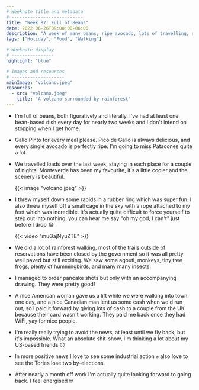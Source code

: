 ```yaml
---
# Weeknote title and metadata
# ---------------------------
title: "Week 87: Full of Beans"
date: 2022-06-26T09:00:00-06:00
description: "A week of many beans, ripe avocado, lots of travelling, rainforest walks, tubing, bungee jumps, bad news, and nice people."
tags: ["Holiday", "Food", "Walking"]

# Weeknote display
# ----------------
highlight: "blue"

# Images and resources
# --------------------
mainImage: "volcano.jpeg"
resources:
  - src: "volcano.jpeg"
    title: "A volcano surrounded by rainforest"
---
```


  * I'm full of beans, both figuratively and literally. I've had at least one bean-based dish every day for nearly two weeks and I don't intend on stopping when I get home.

  * Gallo Pinto for every meal please. Pico de Gallo is always delicious, and every single avocado is perfectly ripe. I'm going to miss Patacones quite a lot.

  * We travelled loads over the last week, staying in each place for a couple of nights. Monteverde has been my favourite, it's a little cooler and the scenery is beautiful.

    {{< image "volcano.jpeg" >}}

  * I threw myself down some rapids in a rubber ring which was super fun. I also threw myself off a small cage in the sky with a rope attached to my feet which was incredible. It's actually quite difficult to force yourself to step out into nothing, you can hear me say "oh my god, I can't" just before I drop 😂

    {{< video "muGajNyuZTE" >}}

  * We did a lot of rainforest walking, most of the trails outside of reservations have been closed by the government so it was all pretty well paved but still exciting. We saw some agouti, monkeys, tiny tree frogs, plenty of hummingbirds, and many many insects.

  * I managed to order pancake shots but only with an accompanying drawing. They were pretty good!

  * A nice American woman gave us a lift while we were walking into town one day, and a nice Canadian man lent us some cash when we'd run out, so I paid it forward by giving lots of cash to a couple from the UK because their card wasn't working. They paid me back once they had WiFi, yay for nice people.

  * I'm really really trying to avoid the news, at least until we fly back, but it's impossible. What an absolute shit-show, I'm thinking a lot about my US-based friends 😔

  * In more positive news I love to see some industrial action ✊ also love to see the Tories lose two by-elections.

  * After nearly a month off work I'm actually quite looking forward to going back. I feel energised 🤓
